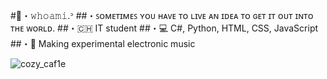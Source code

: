 #🍃・𝚠𝚑𝚘𝚊𝚖𝚒.ᐣ
##・ꜱᴏᴍᴇᴛɪᴍᴇꜱ ʏᴏᴜ ʜᴀᴠᴇ ᴛᴏ ʟɪᴠᴇ ᴀɴ ɪᴅᴇᴀ ᴛᴏ ɢᴇᴛ ɪᴛ ᴏᴜᴛ ɪɴᴛᴏ ᴛʜᴇ ᴡᴏʀʟᴅ.
##・🇨🇭 IT student
##・💻 C#, Python, HTML, CSS, JavaScript
##・🌌 Making experimental electronic music

![cozy_caf1e](https://github.com/user-attachments/assets/a2aa38f0-51c6-431e-b22e-fae76e1c8f85)


